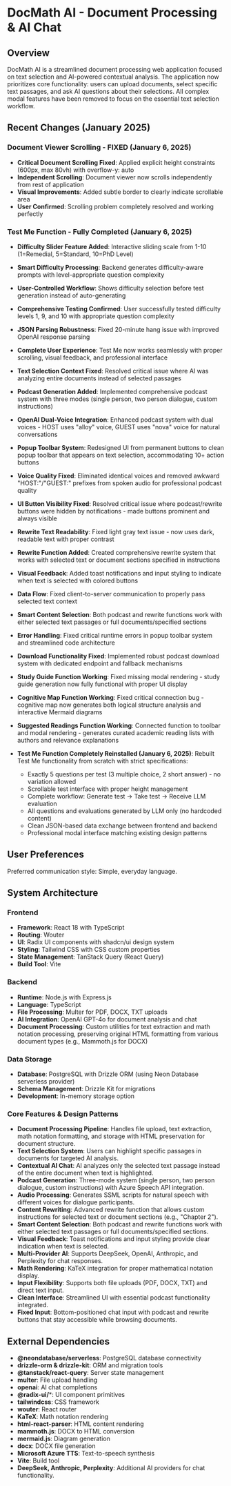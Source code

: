 # DocMath AI - Document Processing & AI Chat

## Overview

DocMath AI is a streamlined document processing web application focused on text selection and AI-powered contextual analysis. The application now prioritizes core functionality: users can upload documents, select specific text passages, and ask AI questions about their selections. All complex modal features have been removed to focus on the essential text selection workflow.

## Recent Changes (January 2025)

### Document Viewer Scrolling - FIXED (January 6, 2025) 
- **Critical Document Scrolling Fixed**: Applied explicit height constraints (600px, max 80vh) with overflow-y: auto
- **Independent Scrolling**: Document viewer now scrolls independently from rest of application
- **Visual Improvements**: Added subtle border to clearly indicate scrollable area
- **User Confirmed**: Scrolling problem completely resolved and working perfectly

### Test Me Function - Fully Completed (January 6, 2025)
- **Difficulty Slider Feature Added**: Interactive sliding scale from 1-10 (1=Remedial, 5=Standard, 10=PhD Level)
- **Smart Difficulty Processing**: Backend generates difficulty-aware prompts with level-appropriate question complexity
- **User-Controlled Workflow**: Shows difficulty selection before test generation instead of auto-generating
- **Comprehensive Testing Confirmed**: User successfully tested difficulty levels 1, 9, and 10 with appropriate question complexity
- **JSON Parsing Robustness**: Fixed 20-minute hang issue with improved OpenAI response parsing
- **Complete User Experience**: Test Me now works seamlessly with proper scrolling, visual feedback, and professional interface

- **Text Selection Context Fixed**: Resolved critical issue where AI was analyzing entire documents instead of selected passages
- **Podcast Generation Added**: Implemented comprehensive podcast system with three modes (single person, two person dialogue, custom instructions)
- **OpenAI Dual-Voice Integration**: Enhanced podcast system with dual voices - HOST uses "alloy" voice, GUEST uses "nova" voice for natural conversations
- **Popup Toolbar System**: Redesigned UI from permanent buttons to clean popup toolbar that appears on text selection, accommodating 10+ action buttons
- **Voice Quality Fixed**: Eliminated identical voices and removed awkward "HOST:"/"GUEST:" prefixes from spoken audio for professional podcast quality
- **UI Button Visibility Fixed**: Resolved critical issue where podcast/rewrite buttons were hidden by notifications - made buttons prominent and always visible
- **Rewrite Text Readability**: Fixed light gray text issue - now uses dark, readable text with proper contrast
- **Rewrite Function Added**: Created comprehensive rewrite system that works with selected text or document sections specified in instructions
- **Visual Feedback**: Added toast notifications and input styling to indicate when text is selected with colored buttons
- **Data Flow**: Fixed client-to-server communication to properly pass selected text context
- **Smart Content Selection**: Both podcast and rewrite functions work with either selected text passages or full documents/specified sections
- **Error Handling**: Fixed critical runtime errors in popup toolbar system and streamlined code architecture
- **Download Functionality Fixed**: Implemented robust podcast download system with dedicated endpoint and fallback mechanisms
- **Study Guide Function Working**: Fixed missing modal rendering - study guide generation now fully functional with proper UI display
- **Cognitive Map Function Working**: Fixed critical connection bug - cognitive map now generates both logical structure analysis and interactive Mermaid diagrams
- **Suggested Readings Function Working**: Connected function to toolbar and modal rendering - generates curated academic reading lists with authors and relevance explanations
- **Test Me Function Completely Reinstalled (January 6, 2025)**: Rebuilt Test Me functionality from scratch with strict specifications:
  * Exactly 5 questions per test (3 multiple choice, 2 short answer) - no variation allowed
  * Scrollable test interface with proper height management  
  * Complete workflow: Generate test → Take test → Receive LLM evaluation
  * All questions and evaluations generated by LLM only (no hardcoded content)
  * Clean JSON-based data exchange between frontend and backend
  * Professional modal interface matching existing design patterns

## User Preferences

Preferred communication style: Simple, everyday language.

## System Architecture

### Frontend
- **Framework**: React 18 with TypeScript
- **Routing**: Wouter
- **UI**: Radix UI components with shadcn/ui design system
- **Styling**: Tailwind CSS with CSS custom properties
- **State Management**: TanStack Query (React Query)
- **Build Tool**: Vite

### Backend
- **Runtime**: Node.js with Express.js
- **Language**: TypeScript
- **File Processing**: Multer for PDF, DOCX, TXT uploads
- **AI Integration**: OpenAI GPT-4o for document analysis and chat
- **Document Processing**: Custom utilities for text extraction and math notation processing, preserving original HTML formatting from various document types (e.g., Mammoth.js for DOCX)

### Data Storage
- **Database**: PostgreSQL with Drizzle ORM (using Neon Database serverless provider)
- **Schema Management**: Drizzle Kit for migrations
- **Development**: In-memory storage option

### Core Features & Design Patterns
- **Document Processing Pipeline**: Handles file upload, text extraction, math notation formatting, and storage with HTML preservation for document structure.
- **Text Selection System**: Users can highlight specific passages in documents for targeted AI analysis.
- **Contextual AI Chat**: AI analyzes only the selected text passage instead of the entire document when text is highlighted.
- **Podcast Generation**: Three-mode system (single person, two person dialogue, custom instructions) with Azure Speech API integration.
- **Audio Processing**: Generates SSML scripts for natural speech with different voices for dialogue participants.
- **Content Rewriting**: Advanced rewrite function that allows custom instructions for selected text or document sections (e.g., "Chapter 2").
- **Smart Content Selection**: Both podcast and rewrite functions work with either selected text passages or full documents/specified sections.
- **Visual Feedback**: Toast notifications and input styling provide clear indication when text is selected.
- **Multi-Provider AI**: Supports DeepSeek, OpenAI, Anthropic, and Perplexity for chat responses.
- **Math Rendering**: KaTeX integration for proper mathematical notation display.
- **Input Flexibility**: Supports both file uploads (PDF, DOCX, TXT) and direct text input.
- **Clean Interface**: Streamlined UI with essential podcast functionality integrated.
- **Fixed Input**: Bottom-positioned chat input with podcast and rewrite buttons that stay accessible while browsing documents.

## External Dependencies

- **@neondatabase/serverless**: PostgreSQL database connectivity
- **drizzle-orm & drizzle-kit**: ORM and migration tools
- **@tanstack/react-query**: Server state management
- **multer**: File upload handling
- **openai**: AI chat completions
- **@radix-ui/***: UI component primitives
- **tailwindcss**: CSS framework
- **wouter**: React router
- **KaTeX**: Math notation rendering
- **html-react-parser**: HTML content rendering
- **mammoth.js**: DOCX to HTML conversion
- **mermaid.js**: Diagram generation
- **docx**: DOCX file generation
- **Microsoft Azure TTS**: Text-to-speech synthesis
- **Vite**: Build tool
- **DeepSeek, Anthropic, Perplexity**: Additional AI providers for chat functionality.